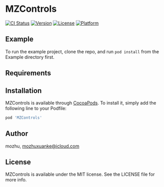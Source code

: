 # MZControls

[![CI Status](https://img.shields.io/travis/mozhu/MZControls.svg?style=flat)](https://travis-ci.org/mozhu/MZControls)
[![Version](https://img.shields.io/cocoapods/v/MZControls.svg?style=flat)](https://cocoapods.org/pods/MZControls)
[![License](https://img.shields.io/cocoapods/l/MZControls.svg?style=flat)](https://cocoapods.org/pods/MZControls)
[![Platform](https://img.shields.io/cocoapods/p/MZControls.svg?style=flat)](https://cocoapods.org/pods/MZControls)

## Example

To run the example project, clone the repo, and run `pod install` from the Example directory first.

## Requirements

## Installation

MZControls is available through [CocoaPods](https://cocoapods.org). To install
it, simply add the following line to your Podfile:

```ruby
pod 'MZControls'
```

## Author

mozhu, mozhuxuanke@icloud.com

## License

MZControls is available under the MIT license. See the LICENSE file for more info.
